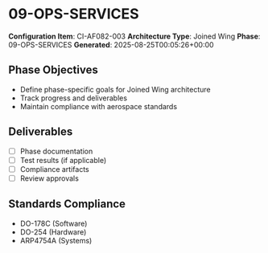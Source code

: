 # 09-OPS-SERVICES

**Configuration Item**: CI-AF082-003
**Architecture Type**: Joined Wing
**Phase**: 09-OPS-SERVICES
**Generated**: 2025-08-25T00:05:26+00:00

## Phase Objectives
- Define phase-specific goals for Joined Wing architecture
- Track progress and deliverables
- Maintain compliance with aerospace standards

## Deliverables
- [ ] Phase documentation
- [ ] Test results (if applicable)
- [ ] Compliance artifacts
- [ ] Review approvals

## Standards Compliance
- DO-178C (Software)
- DO-254 (Hardware)
- ARP4754A (Systems)

